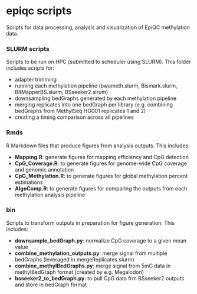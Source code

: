 # epiqc scripts

Scripts for data processing, analysis and visualization of EpiQC methylation data. 


### SLURM scripts

Scripts to be run on HPC (submitted to scheduler using SLURM). This folder includes scripts for:
* adapter trimming
* running each methylation pipeline (bwameth.slurm, Bismark.slurm, BitMapperBS.slurm, BSseeker2.slrum)
* downsampling bedGraphs generated by each methylation pipeline
* merging replicates into one bedGraph per library (e.g. combining bedGraphs from MethylSeq HG001 replicates 1 and 2)
* creating a timing comparison across all pipelines

### Rmds

R Markdown files that produce figures from analysis outputs. This includes:
* **Mapping.R**: generate figures for mapping efficiency and CpG detection
* **CpG_Coverage.R**: to generate figures for genome-wide CpG coverage and genomic annotation
* **CpG_Methylation.R**: to generate figures for global methylation percent estimations
* **AlgoComp.R**: to generate figures for comparing the outputs from each methylation analysis pipeline

### bin
Scripts to transform outputs in preparation for figure generation. This includes:
* **downsample_bedGraph.py**: normalize CpG coverage to a given mean value
* **combine_methylation_outputs.py**: merge signal from multiple bedGraphs (leveraged in mergeReplicates.slurm)
* **combine_methylBedGraphs.py**: merge signal from 5mC data in methylBedGraph format (created by e.g. Megalodon)
* **bsseeker2_to_bedGraph.py**: to pull CpG data frm BSseeker2 outputs and store in bedGraph format
